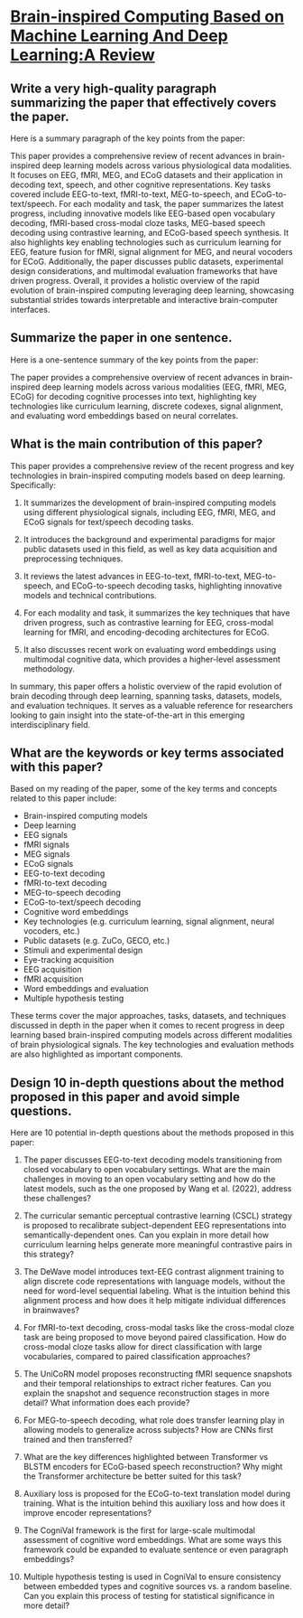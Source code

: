 # [Brain-inspired Computing Based on Machine Learning And Deep Learning:A   Review](https://arxiv.org/abs/2312.07213)

## Write a very high-quality paragraph summarizing the paper that effectively covers the paper.

 Here is a summary paragraph of the key points from the paper:

This paper provides a comprehensive review of recent advances in brain-inspired deep learning models across various physiological data modalities. It focuses on EEG, fMRI, MEG, and ECoG datasets and their application in decoding text, speech, and other cognitive representations. Key tasks covered include EEG-to-text, fMRI-to-text, MEG-to-speech, and ECoG-to-text/speech. For each modality and task, the paper summarizes the latest progress, including innovative models like EEG-based open vocabulary decoding, fMRI-based cross-modal cloze tasks, MEG-based speech decoding using contrastive learning, and ECoG-based speech synthesis. It also highlights key enabling technologies such as curriculum learning for EEG, feature fusion for fMRI, signal alignment for MEG, and neural vocoders for ECoG. Additionally, the paper discusses public datasets, experimental design considerations, and multimodal evaluation frameworks that have driven progress. Overall, it provides a holistic overview of the rapid evolution of brain-inspired computing leveraging deep learning, showcasing substantial strides towards interpretable and interactive brain-computer interfaces.


## Summarize the paper in one sentence.

 Here is a one-sentence summary of the key points from the paper:

The paper provides a comprehensive overview of recent advances in brain-inspired deep learning models across various modalities (EEG, fMRI, MEG, ECoG) for decoding cognitive processes into text, highlighting key technologies like curriculum learning, discrete codexes, signal alignment, and evaluating word embeddings based on neural correlates.


## What is the main contribution of this paper?

 This paper provides a comprehensive review of the recent progress and key technologies in brain-inspired computing models based on deep learning. Specifically:

1. It summarizes the development of brain-inspired computing models using different physiological signals, including EEG, fMRI, MEG, and ECoG signals for text/speech decoding tasks. 

2. It introduces the background and experimental paradigms for major public datasets used in this field, as well as key data acquisition and preprocessing techniques. 

3. It reviews the latest advances in EEG-to-text, fMRI-to-text, MEG-to-speech, and ECoG-to-speech decoding tasks, highlighting innovative models and technical contributions. 

4. For each modality and task, it summarizes the key techniques that have driven progress, such as contrastive learning for EEG, cross-modal learning for fMRI, and encoding-decoding architectures for ECoG. 

5. It also discusses recent work on evaluating word embeddings using multimodal cognitive data, which provides a higher-level assessment methodology.

In summary, this paper offers a holistic overview of the rapid evolution of brain decoding through deep learning, spanning tasks, datasets, models, and evaluation techniques. It serves as a valuable reference for researchers looking to gain insight into the state-of-the-art in this emerging interdisciplinary field.


## What are the keywords or key terms associated with this paper?

 Based on my reading of the paper, some of the key terms and concepts related to this paper include:

- Brain-inspired computing models
- Deep learning 
- EEG signals
- fMRI signals  
- MEG signals
- ECoG signals
- EEG-to-text decoding
- fMRI-to-text decoding  
- MEG-to-speech decoding
- ECoG-to-text/speech decoding
- Cognitive word embeddings
- Key technologies (e.g. curriculum learning, signal alignment, neural vocoders, etc.)
- Public datasets (e.g. ZuCo, GECO, etc.)
- Stimuli and experimental design
- Eye-tracking acquisition
- EEG acquisition 
- fMRI acquisition
- Word embeddings and evaluation
- Multiple hypothesis testing

These terms cover the major approaches, tasks, datasets, and techniques discussed in depth in the paper when it comes to recent progress in deep learning based brain-inspired computing models across different modalities of brain physiological signals. The key technologies and evaluation methods are also highlighted as important components.


## Design 10 in-depth questions about the method proposed in this paper and avoid simple questions.

 Here are 10 potential in-depth questions about the methods proposed in this paper:

1. The paper discusses EEG-to-text decoding models transitioning from closed vocabulary to open vocabulary settings. What are the main challenges in moving to an open vocabulary setting and how do the latest models, such as the one proposed by Wang et al. (2022), address these challenges? 

2. The curricular semantic perceptual contrastive learning (CSCL) strategy is proposed to recalibrate subject-dependent EEG representations into semantically-dependent ones. Can you explain in more detail how curriculum learning helps generate more meaningful contrastive pairs in this strategy?

3. The DeWave model introduces text-EEG contrast alignment training to align discrete code representations with language models, without the need for word-level sequential labeling. What is the intuition behind this alignment process and how does it help mitigate individual differences in brainwaves? 

4. For fMRI-to-text decoding, cross-modal tasks like the cross-modal cloze task are being proposed to move beyond paired classification. How do cross-modal cloze tasks allow for direct classification with large vocabularies, compared to paired classification approaches?

5. The UniCoRN model proposes reconstructing fMRI sequence snapshots and their temporal relationships to extract richer features. Can you explain the snapshot and sequence reconstruction stages in more detail? What information does each provide?

6. For MEG-to-speech decoding, what role does transfer learning play in allowing models to generalize across subjects? How are CNNs first trained and then transferred?

7. What are the key differences highlighted between Transformer vs BLSTM encoders for ECoG-based speech reconstruction? Why might the Transformer architecture be better suited for this task?  

8. Auxiliary loss is proposed for the ECoG-to-text translation model during training. What is the intuition behind this auxiliary loss and how does it improve encoder representations?

9. The CogniVal framework is the first for large-scale multimodal assessment of cognitive word embeddings. What are some ways this framework could be expanded to evaluate sentence or even paragraph embeddings? 

10. Multiple hypothesis testing is used in CogniVal to ensure consistency between embedded types and cognitive sources vs. a random baseline. Can you explain this process of testing for statistical significance in more detail?
